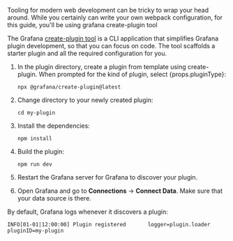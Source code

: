 Tooling for modern web development can be tricky to wrap your head around. While you certainly can write your own webpack configuration, for this guide, you'll be using grafana create-plugin tool

The Grafana [create-plugin tool](https://www.npmjs.com/package/@grafana/create-plugin) is a CLI application that simplifies Grafana plugin development, so that you can focus on code. The tool scaffolds a starter plugin and all the required configuration for you.

1. <span>In the plugin directory, create a plugin from template using create-plugin. When prompted for the kind of plugin, select {props.pluginType}</span>:

   ```
   npx @grafana/create-plugin@latest
   ```

1. Change directory to your newly created plugin:

   ```
   cd my-plugin
   ```

1. Install the dependencies:

   ```
   npm install
   ```

1. Build the plugin:

   ```
   npm run dev
   ```

1. Restart the Grafana server for Grafana to discover your plugin.
1. Open Grafana and go to **Connections** -> **Connect Data**. Make sure that your data source is there.

By default, Grafana logs whenever it discovers a plugin:

```
INFO[01-01|12:00:00] Plugin registered       logger=plugin.loader pluginID=my-plugin
```

